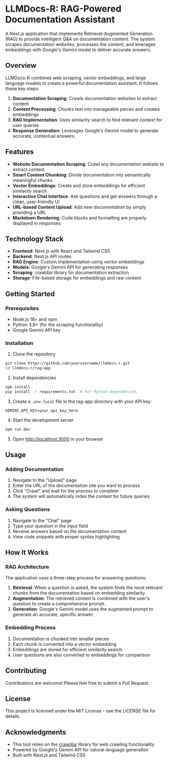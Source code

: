 # LLMDocs-R: RAG-Powered Documentation Assistant

A Next.js application that implements Retrieval-Augmented Generation (RAG) to provide intelligent Q&A on documentation content. The system scrapes documentation websites, processes the content, and leverages embeddings with Google's Gemini model to deliver accurate answers.

## Overview

LLMDocs-R combines web scraping, vector embeddings, and large language models to create a powerful documentation assistant. It follows these key steps:

1. **Documentation Scraping**: Crawls documentation websites to extract content
2. **Content Processing**: Chunks text into manageable pieces and creates embeddings
3. **RAG Implementation**: Uses similarity search to find relevant context for user queries
4. **Response Generation**: Leverages Google's Gemini model to generate accurate, contextual answers

## Features

- **Website Documentation Scraping**: Crawl any documentation website to extract content
- **Smart Content Chunking**: Divide documentation into semantically meaningful chunks
- **Vector Embeddings**: Create and store embeddings for efficient similarity search
- **Interactive Chat Interface**: Ask questions and get answers through a clean, user-friendly UI
- **URL-based Content Upload**: Add new documentation by simply providing a URL
- **Markdown Rendering**: Code blocks and formatting are properly displayed in responses

## Technology Stack

- **Frontend**: Next.js with React and Tailwind CSS
- **Backend**: Next.js API routes
- **RAG Engine**: Custom implementation using vector embeddings
- **Models**: Google's Gemini API for generating responses
- **Scraping**: crawl4ai library for documentation extraction
- **Storage**: File-based storage for embeddings and raw content

## Getting Started

### Prerequisites

- Node.js 18+ and npm
- Python 3.8+ (for the scraping functionality)
- Google Gemini API key

### Installation

1. Clone the repository
```bash
git clone https://github.com/yourusername/llmdocs-r.git
cd llmdocs-r/rag-app
```

2. Install dependencies
```bash
npm install
pip install -r requirements.txt  # For Python dependencies
```

3. Create a `.env.local` file in the rag-app directory with your API key:
```
GEMINI_API_KEY=your_api_key_here
```

4. Start the development server
```bash
npm run dev
```

5. Open [http://localhost:3000](http://localhost:3000) in your browser

## Usage

### Adding Documentation

1. Navigate to the "Upload" page
2. Enter the URL of the documentation site you want to process
3. Click "Crawl" and wait for the process to complete
4. The system will automatically index the content for future queries

### Asking Questions

1. Navigate to the "Chat" page
2. Type your question in the input field
3. Receive answers based on the documentation content
4. View code snippets with proper syntax highlighting

## How It Works

### RAG Architecture

The application uses a three-step process for answering questions:

1. **Retrieval**: When a question is asked, the system finds the most relevant chunks from the documentation based on embedding similarity.
2. **Augmentation**: The retrieved context is combined with the user's question to create a comprehensive prompt.
3. **Generation**: Google's Gemini model uses the augmented prompt to generate an accurate, specific answer.

### Embedding Process

1. Documentation is chunked into smaller pieces
2. Each chunk is converted into a vector embedding
3. Embeddings are stored for efficient similarity search
4. User questions are also converted to embeddings for comparison

## Contributing

Contributions are welcome! Please feel free to submit a Pull Request.

## License

This project is licensed under the MIT License - see the LICENSE file for details.

## Acknowledgments

- This tool relies on the [crawl4ai](https://docs.crawl4ai.com) library for web crawling functionality
- Powered by Google's Gemini API for natural language generation
- Built with Next.js and Tailwind CSS
